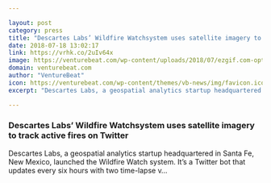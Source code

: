 ```yaml
---

layout: post
category: press
title: "Descartes Labs’ Wildfire Watchsystem uses satellite imagery to track active fires on Twitter"
date: 2018-07-18 13:02:17
link: https://vrhk.co/2uIv64x
image: https://venturebeat.com/wp-content/uploads/2018/07/ezgif.com-optimize.gif?fit=1200%2C600&strip=all
domain: venturebeat.com
author: "VentureBeat"
icon: https://venturebeat.com/wp-content/themes/vb-news/img/favicon.ico
excerpt: "Descartes Labs, a geospatial analytics startup headquartered in Santa Fe, New Mexico, launched the Wildfire Watch system. It’s a Twitter bot that updates every six hours with two time-lapse v…"

---
```


### Descartes Labs’ Wildfire Watchsystem uses satellite imagery to track active fires on Twitter

Descartes Labs, a geospatial analytics startup headquartered in Santa Fe, New Mexico, launched the Wildfire Watch system. It’s a Twitter bot that updates every six hours with two time-lapse v…